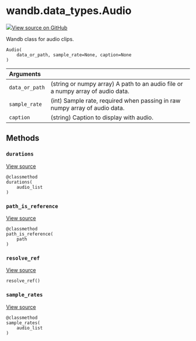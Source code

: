 # wandb.data\_types.Audio

[![](https://www.tensorflow.org/images/GitHub-Mark-32px.png)View source on GitHub](https://www.github.com/wandb/client/tree/v0.10.28/wandb/data_types.py#L877-L1021)

Wandb class for audio clips.

```text
Audio(
    data_or_path, sample_rate=None, caption=None
)
```

| Arguments |  |
| :--- | :--- |
|  `data_or_path` |  \(string or numpy array\) A path to an audio file or a numpy array of audio data. |
|  `sample_rate` |  \(int\) Sample rate, required when passing in raw numpy array of audio data. |
|  `caption` |  \(string\) Caption to display with audio. |

## Methods

### `durations` <a id="durations"></a>

[View source](https://www.github.com/wandb/client/tree/v0.10.28/wandb/data_types.py#L979-L981)

```text
@classmethod
durations(
    audio_list
)
```

### `path_is_reference` <a id="path_is_reference"></a>

[View source](https://www.github.com/wandb/client/tree/v0.10.28/wandb/data_types.py#L922-L924)

```text
@classmethod
path_is_reference(
    path
)
```

### `resolve_ref` <a id="resolve_ref"></a>

[View source](https://www.github.com/wandb/client/tree/v0.10.28/wandb/data_types.py#L995-L1007)

```text
resolve_ref()
```

### `sample_rates` <a id="sample_rates"></a>

[View source](https://www.github.com/wandb/client/tree/v0.10.28/wandb/data_types.py#L983-L985)

```text
@classmethod
sample_rates(
    audio_list
)
```

